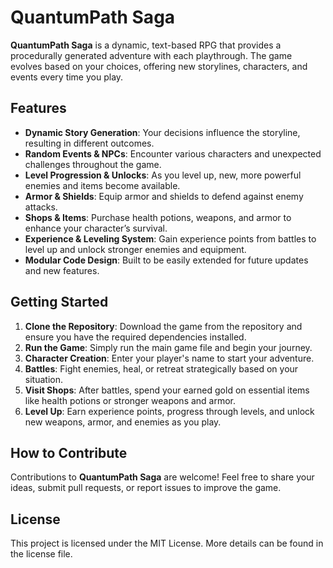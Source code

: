 # QuantumPath Saga

**QuantumPath Saga** is a dynamic, text-based RPG that provides a procedurally generated adventure with each playthrough. The game evolves based on your choices, offering new storylines, characters, and events every time you play.

## Features
- **Dynamic Story Generation**: Your decisions influence the storyline, resulting in different outcomes.
- **Random Events & NPCs**: Encounter various characters and unexpected challenges throughout the game.
- **Level Progression & Unlocks**: As you level up, new, more powerful enemies and items become available.
- **Armor & Shields**: Equip armor and shields to defend against enemy attacks.
- **Shops & Items**: Purchase health potions, weapons, and armor to enhance your character’s survival.
- **Experience & Leveling System**: Gain experience points from battles to level up and unlock stronger enemies and equipment.
- **Modular Code Design**: Built to be easily extended for future updates and new features.

## Getting Started

1. **Clone the Repository**: Download the game from the repository and ensure you have the required dependencies installed.
2. **Run the Game**: Simply run the main game file and begin your journey.
3. **Character Creation**: Enter your player's name to start your adventure.
4. **Battles**: Fight enemies, heal, or retreat strategically based on your situation.
5. **Visit Shops**: After battles, spend your earned gold on essential items like health potions or stronger weapons and armor.
6. **Level Up**: Earn experience points, progress through levels, and unlock new weapons, armor, and enemies as you play.

## How to Contribute
Contributions to **QuantumPath Saga** are welcome! Feel free to share your ideas, submit pull requests, or report issues to improve the game.

## License
This project is licensed under the MIT License. More details can be found in the license file.
